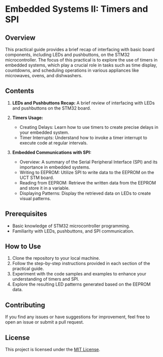 # Embedded Systems II: Timers and SPI

## Overview
This practical guide provides a brief recap of interfacing with basic board components, including LEDs and pushbuttons, on the STM32 microcontroller. The focus of this practical is to explore the use of timers in embedded systems, which play a crucial role in tasks such as time display, countdowns, and scheduling operations in various appliances like microwaves, ovens, and dishwashers.

## Contents
1. **LEDs and Pushbuttons Recap:** A brief review of interfacing with LEDs and pushbuttons on the STM32 board.
   
2. **Timers Usage:**
   - Creating Delays: Learn how to use timers to create precise delays in your embedded system.
   - Timer Interrupts: Understand how to invoke a timer interrupt to execute code at regular intervals.

3. **Embedded Communications with SPI:**
   - Overview: A summary of the Serial Peripheral Interface (SPI) and its importance in embedded systems.
   - Writing to EEPROM: Utilize SPI to write data to the EEPROM on the UCT STM board.
   - Reading from EEPROM: Retrieve the written data from the EEPROM and store it in a variable.
   - Displaying Patterns: Display the retrieved data on LEDs to create visual patterns.

## Prerequisites
- Basic knowledge of STM32 microcontroller programming.
- Familiarity with LEDs, pushbuttons, and SPI communication.

## How to Use
1. Clone the repository to your local machine.
2. Follow the step-by-step instructions provided in each section of the practical guide.
3. Experiment with the code samples and examples to enhance your understanding of timers and SPI.
4. Explore the resulting LED patterns generated based on the EEPROM data.

## Contributing
If you find any issues or have suggestions for improvement, feel free to open an issue or submit a pull request.

## License
This project is licensed under the [MIT License](LICENSE).
